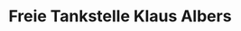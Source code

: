 ---
title: "Freie Tankstelle Klaus Albers"
url: /surwold/freie-tankstelle-klaus-albers/
shop: Kiosk
---